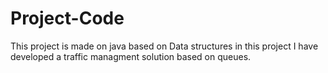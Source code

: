 # Project-Code
This project is made on java based on Data structures in this project I have developed a traffic managment solution based on queues.
